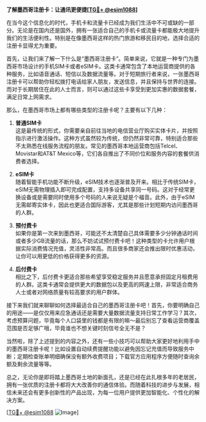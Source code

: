 **了解墨西哥注册卡：让通讯更便捷[[TG💪+ @esim1088](https://t.me/s/esim1088)]**

在当今这个信息化的时代，手机卡和流量卡已经成为我们生活中不可或缺的一部分。无论是在国内还是国外，拥有一张适合自己的手机卡或流量卡都能极大地提升我们的生活便利性。特别是在像墨西哥这样的热门旅游和移民目的地，选择合适的注册卡显得尤为重要。

首先，让我们来了解一下什么是“墨西哥注册卡”。简单来说，它就是一种专门为墨西哥市场设计的手机SIM卡或者eSIM卡。这类卡通常包含了本地运营商提供的各种服务，比如语音通话、短信以及数据流量等。对于短期旅行者来说，一张墨西哥注册卡可以帮助你轻松拨打电话给家人朋友，发送信息，并且保持与世界的连接。而对于长期居住在此的人士而言，则可以通过这些卡享受到更加实惠的数据套餐，满足日常上网需求。

那么，在墨西哥市场上都有哪些类型的注册卡呢？主要有以下几种：

1. **普通SIM卡**  
   这是最传统的形式，你需要亲自前往当地的电信营业厅购买实体卡片，并按照指示进行激活操作。这种方式虽然较为传统，但仍然非常可靠，特别适合那些不太熟悉在线服务流程的朋友。常见的墨西哥本地运营商包括Telcel、Movistar和AT&T Mexico等，它们各自推出了不同价位和服务内容的套餐供消费者选择。

2. **eSIM卡**  
   随着智能手机功能不断升级，eSIM技术也逐渐普及开来。相比于传统SIM卡，eSIM无需物理插入即可完成配置，支持多设备共享同一号码。这对于经常更换设备或是需要同时使用多个号码的人来说无疑是个福音。此外，由于eSIM无需邮寄实体卡，因此也更适合国际游客，尤其是那些计划短期内访问墨西哥的人群。

3. **预付费卡**  
   如果你是第一次来到墨西哥，可能还不太清楚自己具体需要多少分钟通话时间或者多少GB流量的话，那么不妨试试预付费卡吧！这种类型的卡允许用户根据实际消费情况充值，灵活性非常高。而且很多商家还会推出限时优惠活动，让你可以用更低的价格获得更多的资源。

4. **后付费卡**  
   相比之下，后付费卡更适合那些希望享受稳定服务并且愿意承担固定月租费用的人群。这类卡通常会提供更大的数据包以及更高的网速上限，非常适合商务人士或者对网络质量有较高要求的用户群体。

接下来我们就来聊聊如何选择最适合自己的墨西哥注册卡吧！首先，你要明确自己的用途——是仅仅用来应急通话还是需要大量数据流量支持日常工作学习？其次，考虑预算问题，毕竟每个人口袋里的钱都是有限的嘛～最后别忘了查看运营商覆盖范围是否足够广哦，毕竟谁也不想关键时刻信号全无不是？

当然啦，除了上述提到的内容之外，还有一些小技巧可以帮助大家更好地利用手中的墨西哥注册卡呢！比如设置自动续费提醒功能以避免因忘记充值而导致服务中断；定期检查账单明细确保没有额外收费项目；下载官方应用程序方便随时查询余额及剩余流量等等。

总之，无论你是即将踏上墨西哥土地的新面孔，还是已经在此扎根多年的老居民，拥有一张优质的注册卡都将大大改善你的通信体验。而随着科技的进步与发展，相信未来还会有更多创新性的产品出现，为每一位用户提供更加智能化、个性化的解决方案。

[[TG💪+ @esim1088](https://t.me/s/esim1088) ![Image](https://i.postimg.cc/4NQfJmqS/Snipaste-2025-05-13-00-14-12.png)]